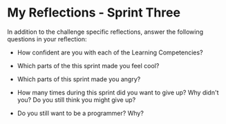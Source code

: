 # My Reflections - Sprint Three 

In addition to the challenge specific reflections, answer the following questions in your reflection:


- How confident are you with each of the Learning Competencies?



- Which parts of the this sprint made you feel cool?



- Which parts of this sprint made you angry?



- How many times during this sprint did you want to give up? Why didn't you? Do you still think you might give up?



- Do you still want to be a programmer? Why?




